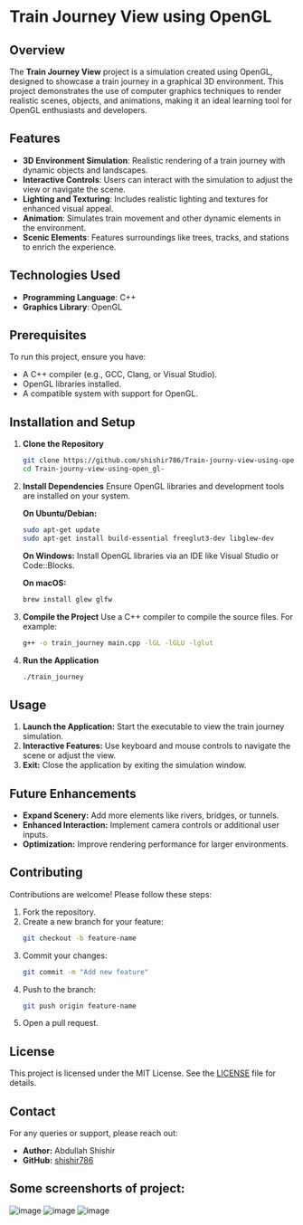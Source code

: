 # Train Journey View using OpenGL

## Overview

The **Train Journey View** project is a simulation created using OpenGL, designed to showcase a train journey in a graphical 3D environment. This project demonstrates the use of computer graphics techniques to render realistic scenes, objects, and animations, making it an ideal learning tool for OpenGL enthusiasts and developers.

## Features

- **3D Environment Simulation**: Realistic rendering of a train journey with dynamic objects and landscapes.
- **Interactive Controls**: Users can interact with the simulation to adjust the view or navigate the scene.
- **Lighting and Texturing**: Includes realistic lighting and textures for enhanced visual appeal.
- **Animation**: Simulates train movement and other dynamic elements in the environment.
- **Scenic Elements**: Features surroundings like trees, tracks, and stations to enrich the experience.

## Technologies Used

- **Programming Language**: C++
- **Graphics Library**: OpenGL

## Prerequisites

To run this project, ensure you have:

- A C++ compiler (e.g., GCC, Clang, or Visual Studio).
- OpenGL libraries installed.
- A compatible system with support for OpenGL.

## Installation and Setup

1. **Clone the Repository**

   ```bash
   git clone https://github.com/shishir786/Train-journy-view-using-open_gl-.git
   cd Train-journy-view-using-open_gl-
   ```

2. **Install Dependencies**
   Ensure OpenGL libraries and development tools are installed on your system.

   **On Ubuntu/Debian:**

   ```bash
   sudo apt-get update
   sudo apt-get install build-essential freeglut3-dev libglew-dev
   ```

   **On Windows:**
   Install OpenGL libraries via an IDE like Visual Studio or Code::Blocks.

   **On macOS:**

   ```bash
   brew install glew glfw
   ```

3. **Compile the Project**
   Use a C++ compiler to compile the source files. For example:

   ```bash
   g++ -o train_journey main.cpp -lGL -lGLU -lglut
   ```

4. **Run the Application**
   ```bash
   ./train_journey
   ```

## Usage

1. **Launch the Application:** Start the executable to view the train journey simulation.
2. **Interactive Features:** Use keyboard and mouse controls to navigate the scene or adjust the view.
3. **Exit:** Close the application by exiting the simulation window.

## Future Enhancements

- **Expand Scenery:** Add more elements like rivers, bridges, or tunnels.
- **Enhanced Interaction:** Implement camera controls or additional user inputs.
- **Optimization:** Improve rendering performance for larger environments.

## Contributing

Contributions are welcome! Please follow these steps:

1. Fork the repository.
2. Create a new branch for your feature:
   ```bash
   git checkout -b feature-name
   ```
3. Commit your changes:
   ```bash
   git commit -m "Add new feature"
   ```
4. Push to the branch:
   ```bash
   git push origin feature-name
   ```
5. Open a pull request.

## License

This project is licensed under the MIT License. See the [LICENSE](LICENSE) file for details.

## Contact

For any queries or support, please reach out:

- **Author:** Abdullah Shishir
- **GitHub:** [shishir786](https://github.com/shishir786)

## Some screenshorts of project:

![image](https://github.com/shishir786/Train-journy-view-using-open_gl-/assets/112066110/fdc0205f-678b-4751-89e6-afc926ed4a8b)
![image](https://github.com/shishir786/Train-journy-view-using-open_gl-/assets/112066110/b764f1d8-1841-40ec-8cbd-1464abd8cfa1)
![image](https://github.com/shishir786/Train-journy-view-using-open_gl-/assets/112066110/e6a51424-cc7b-4129-8ac8-da5e1538d85e)
